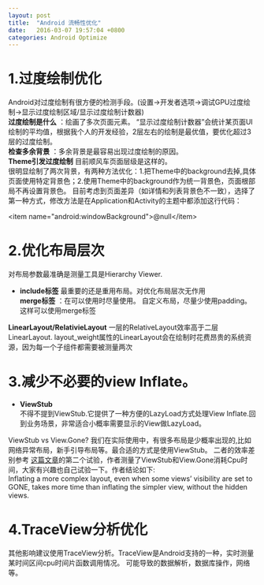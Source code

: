 ```yaml
---
layout: post
title:  "Android 流畅性优化"
date:   2016-03-07 19:57:04 +0800
categories: Android Optimize
---
```

# 1.过度绘制优化
Android对过度绘制有很方便的检测手段。(设置->开发者选项->调试GPU过度绘制->显示过度绘制区域/显示过度绘制计数器)   
**过度绘制是什么** ：绘画了多次页面元素。
“显示过度绘制计数器”会统计某页面UI绘制的平均值，根据我个人的开发经验，2层左右的绘制是最优值，要优化超过3层的过度绘制。   
**检查多余背景** ：多余背景是最容易出现过度绘制的原因。   
**Theme引发过度绘制** 
目前顺风车页面层级是这样的。   
很明显绘制了两次背景，有两种方法优化：1.把Theme中的background去掉,具体页面使用特定背景色；2.使用Theme中的background作为统一背景色，页面根部局不再设置背景色。
目前考虑到页面差异（如详情和列表背景色不一致），选择了第一种方式，修改方法是在Application和Activity的主题中都添加这行代码：
   
&lt;item name="android:windowBackground"&gt;@null&lt;/item&gt;






# 2.优化布局层次
对布局参数最准确是测量工具是Hierarchy Viewer.   
- **include标签** 
最重要的还是重用布局。对优化布局层次无作用  
**merge标签** ：在可以使用时尽量使用。
自定义布局，尽量少使用padding。这样可以使用merge标签     

**LinearLayout/RelativieLayout**
一层的RelativeLayout效率高于二层LinearLayout.
layout_weight属性的LinearLayout会在绘制时花费昂贵的系统资源，因为每一个子组件都需要被测量两次
 





# 3.减少不必要的view Inflate。  
- **ViewStub**  
不得不提到ViewStub.它提供了一种方便的LazyLoad方式处理View Inflate.回到业务场景，非常适合小概率需要显示的View做LazyLoad。
 
ViewStub vs View.Gone?
我们在实际使用中，有很多布局是少概率出现的,比如网络异常布局，新手引导布局等。最合适的方式是使用ViewStub。 二者的效率差别参考
[这篇文章](http://magicmicky.github.io/android_development/benchmark-using-traceview/)的第二个试验，作者测量了ViewStub和View.Gone消耗Cpu时间，大家有兴趣也自己试验一下。作者结论如下:   
Inflating a more complex layout, even when some views’ visibility are set to GONE, takes more time than inflating the simpler view, without the hidden views.     
 
 




# 4.TraceView分析优化  
其他影响建议使用TraceView分析。TraceView是Android支持的一种，实时测量某时间区间cpu时间片函数调用情况。
可能导致的数据解析，数据库操作，网络等。




[jekyll-docs]: http://jekyllrb.com/docs/home
[jekyll-gh]:   https://github.com/jekyll/jekyll
[jekyll-talk]: https://talk.jekyllrb.com/